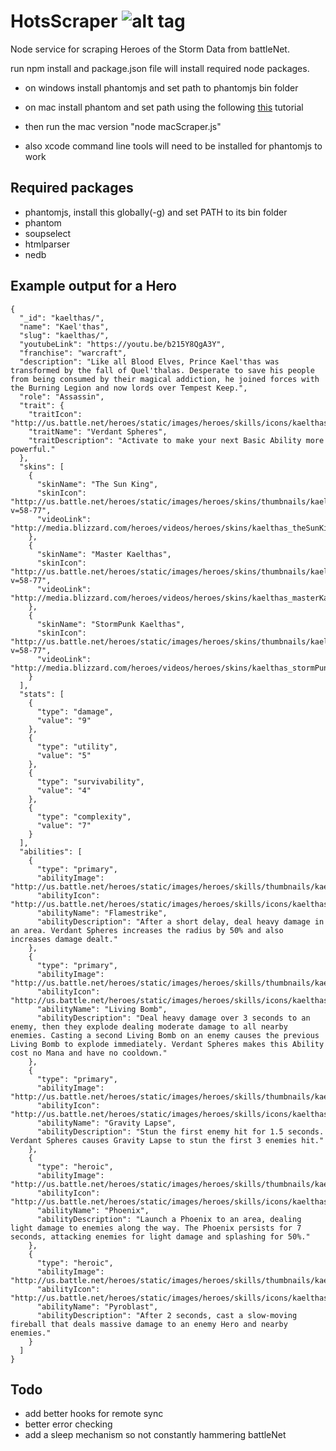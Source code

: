 # HotsScraper ![alt tag](https://raw.github.com/brackmayhall/HotsScraper/master/images/claw.png)


Node service for scraping Heroes of the Storm Data from battleNet.

run npm install and package.json file will install required node packages.

- on windows install phantomjs and set path to phantomjs bin folder

- on mac install phantom and set path using the following [this](http://blog.just2us.com/2011/05/setting-path-variable-in-mac-permanently/) tutorial
- then run the mac version "node macScraper.js"
- also xcode command line tools will need to be installed for phantomjs to work

## Required packages
* phantomjs, install this globally(-g) and set PATH to its bin folder
* phantom
* soupselect
* htmlparser
* nedb

## Example output for a Hero
```
{
  "_id": "kaelthas/",
  "name": "Kael'thas",
  "slug": "kaelthas/",
  "youtubeLink": "https://youtu.be/b215Y8QgA3Y",
  "franchise": "warcraft",
  "description": "Like all Blood Elves, Prince Kael'thas was transformed by the fall of Quel'thalas. Desperate to save his people from being consumed by their magical addiction, he joined forces with the Burning Legion and now lords over Tempest Keep.",
  "role": "Assassin",
  "trait": {
    "traitIcon": "http://us.battle.net/heroes/static/images/heroes/skills/icons/kaelthas_verdantSpheres.jpg",
    "traitName": "Verdant Spheres",
    "traitDescription": "Activate to make your next Basic Ability more powerful."
  },
  "skins": [
    {
      "skinName": "The Sun King",
      "skinIcon": "http://us.battle.net/heroes/static/images/heroes/skins/thumbnails/kaelthas_theSunKing.jpg?v=58-77",
      "videoLink": "http://media.blizzard.com/heroes/videos/heroes/skins/kaelthas_theSunKing.webm"
    },
    {
      "skinName": "Master Kaelthas",
      "skinIcon": "http://us.battle.net/heroes/static/images/heroes/skins/thumbnails/kaelthas_masterKaelthas.jpg?v=58-77",
      "videoLink": "http://media.blizzard.com/heroes/videos/heroes/skins/kaelthas_masterKaelthas.webm"
    },
    {
      "skinName": "StormPunk Kaelthas",
      "skinIcon": "http://us.battle.net/heroes/static/images/heroes/skins/thumbnails/kaelthas_stormPunkKaelthas.jpg?v=58-77",
      "videoLink": "http://media.blizzard.com/heroes/videos/heroes/skins/kaelthas_stormPunkKaelthas.webm"
    }
  ],
  "stats": [
    {
      "type": "damage",
      "value": "9"
    },
    {
      "type": "utility",
      "value": "5"
    },
    {
      "type": "survivability",
      "value": "4"
    },
    {
      "type": "complexity",
      "value": "7"
    }
  ],
  "abilities": [
    {
      "type": "primary",
      "abilityImage": "http://us.battle.net/heroes/static/images/heroes/skills/thumbnails/kaelthas_flamestrike.jpg",
      "abilityIcon": "http://us.battle.net/heroes/static/images/heroes/skills/icons/kaelthas_flamestrike.jpg",
      "abilityName": "Flamestrike",
      "abilityDescription": "After a short delay, deal heavy damage in an area. Verdant Spheres increases the radius by 50% and also increases damage dealt."
    },
    {
      "type": "primary",
      "abilityImage": "http://us.battle.net/heroes/static/images/heroes/skills/thumbnails/kaelthas_livingBomb.jpg",
      "abilityIcon": "http://us.battle.net/heroes/static/images/heroes/skills/icons/kaelthas_livingBomb.jpg",
      "abilityName": "Living Bomb",
      "abilityDescription": "Deal heavy damage over 3 seconds to an enemy, then they explode dealing moderate damage to all nearby enemies. Casting a second Living Bomb on an enemy causes the previous Living Bomb to explode immediately. Verdant Spheres makes this Ability cost no Mana and have no cooldown."
    },
    {
      "type": "primary",
      "abilityImage": "http://us.battle.net/heroes/static/images/heroes/skills/thumbnails/kaelthas_gravityLapse.jpg",
      "abilityIcon": "http://us.battle.net/heroes/static/images/heroes/skills/icons/kaelthas_gravityLapse.jpg",
      "abilityName": "Gravity Lapse",
      "abilityDescription": "Stun the first enemy hit for 1.5 seconds. Verdant Spheres causes Gravity Lapse to stun the first 3 enemies hit."
    },
    {
      "type": "heroic",
      "abilityImage": "http://us.battle.net/heroes/static/images/heroes/skills/thumbnails/kaelthas_phoenix.jpg",
      "abilityIcon": "http://us.battle.net/heroes/static/images/heroes/skills/icons/kaelthas_phoenix.jpg",
      "abilityName": "Phoenix",
      "abilityDescription": "Launch a Phoenix to an area, dealing light damage to enemies along the way. The Phoenix persists for 7 seconds, attacking enemies for light damage and splashing for 50%."
    },
    {
      "type": "heroic",
      "abilityImage": "http://us.battle.net/heroes/static/images/heroes/skills/thumbnails/kaelthas_pyroblast.jpg",
      "abilityIcon": "http://us.battle.net/heroes/static/images/heroes/skills/icons/kaelthas_pyroblast.jpg",
      "abilityName": "Pyroblast",
      "abilityDescription": "After 2 seconds, cast a slow-moving fireball that deals massive damage to an enemy Hero and nearby enemies."
    }
  ]
}
```

## Todo
* add better hooks for remote sync
* better error checking
* add a sleep mechanism so not constantly hammering battleNet
